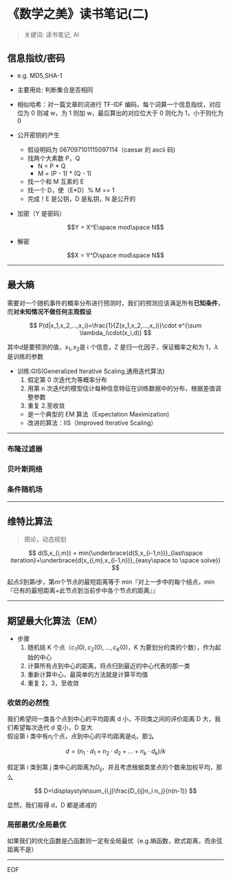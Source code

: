 # 《数学之美》读书笔记(二)

> 关键词: 读书笔记, AI

## 信息指纹/密码

- e.g. MD5,SHA-1
- 主要用处: 判断集合是否相同
- 相似哈希：对一篇文章的词进行 TF-IDF 编码，每个词算一个信息指纹，对应位为 0 则减 w，为 1 则加 w，最后算出的对应位大于 0 则化为 1，小于则化为 0

- 公开密钥的产生
  - 假设明码为 067097101115097114（caesar 的 ascii 码)
  - 找两个大素数 P，Q
    - N = P \* Q
    - M = (P - 1) \* (Q - 1)
  - 找一个和 M 互素的 E
  - 找一个 D，使（E\*D）% M == 1
  - 完成！E 是公钥，D 是私钥，N 是公开的
- 加密（Y 是密码）

$$Y = X^E\space mod\space N$$

- 解密

$$X = Y^D\space mod\space N$$

---

## 最大熵

需要对一个随机事件的概率分布进行预测时，我们的预测应该满足所有**已知条件**，而**对未知情况不做任何主观假设**

$$
P(d|x_1,x_2,...,x_i)=\frac{1}{Z(x_1,x_2,...,x_i)}\cdot e^{\sum \lambda_i\cdot(x_i,d)}
$$

其中$d$是要预测的值，$x_1,x_2$是 i 个信息，Z 是归一化因子，保证概率之和为 1，$\lambda$是训练的参数

- 训练:GIS(Generalized Iterative Scaling,通用迭代算法)
  1. 假定第 0 次迭代为等概率分布
  2. 用第 n 次迭代的模型估计每种信息特征在训练数据中的分布，根据差值调整参数
  3. 重复 2.至收敛
  - 是一个典型的 EM 算法（Expectation Maximization)
  - 改进的算法：IIS（Improved Iterative Scaling）

---

### 布隆过滤器

### 贝叶斯网络

### 条件随机场

---

## 维特比算法

> 图论，动态规划

$$
d(S,x_{i,m}) = min(\underbrace{d(S,x_{i-1,n})}_{last\space iteration}+\underbrace{d(x_{i,m},x_{i-1,n})}_{easy\space to \space solve})
$$

起点$S$到第$i$步，第$m$个节点的最短距离等于 min『对上一步中的每个结点，min『已有的最短距离+此节点到当前步中各个节点的距离』』

---

## 期望最大化算法（EM）

- 步骤
  1. 随机挑 K 个点（$c_1(0),c_2(0),...,c_K(0)$，K 为要划分的类的个数），作为起始的中心
  2. 计算所有点到中心的距离，将点归到最近的中心代表的那一类
  3. 重新计算中心，最简单的方法就是计算平均值
  4. 重复 2，3，至收敛

### 收敛的必然性

我们希望同一类各个点到中心的平均距离 d 小，不同类之间的评价距离 D 大，我们希望每次迭代 d 变小，D 变大  
假设第 i 类中有$n_i$个点，点到中心的平均距离是$d_i$，那么

$$
d = (n_1\cdot d_1+n_2\cdot d_2+...+n_k\cdot d_k)/k
$$

假定第 i 类到第 j 类中心的距离为$D_{ij}$，并且考虑根据类里点的个数来加权平均，那么

$$
D=\displaystyle\sum_{i,j}\frac{D_{ij}n_i n_j}{n(n-1)}
$$

显然，我们易得 d，D 都是递减的

### 局部最优/全局最优

如果我们的优化函数是凸函数则一定有全局最优（e.g.熵函数，欧式距离，而余弦距离不是）

---

EOF
